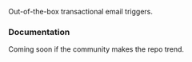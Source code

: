 Out-of-the-box transactional email triggers.

### Documentation
Coming soon if the community makes the repo trend.
